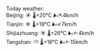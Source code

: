 Today weather:  
Beijing: ☀️   🌡️+20°C 🌬️↖4km/h  
Tianjin: ☀️   🌡️+19°C 🌬️↙7km/h  
Shijiazhuang: ☀️   🌡️+26°C 🌬️←4km/h  
Tangshan: ⛅️  🌡️+18°C 🌬️←15km/h  
